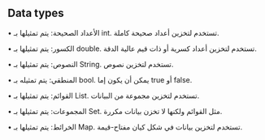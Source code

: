 ## Data types

• الأعداد الصحيحة: يتم تمثيلها بـ int. تستخدم لتخزين أعداد صحيحة كاملة.

•  الكسور: يتم تمثيلها بـ double. تستخدم لتخزين أعداد كسرية أو ذات قيم عالية الدقة.

• النصوص: يتم تمثيلها بـ String. تستخدم لتخزين نصوص.

• المنطقي: يتم تمثيله بـ bool. يمكن أن يكون إما true أو false.

• القوائم: يتم تمثيلها بـ List. تستخدم لتخزين مجموعة من البيانات.

• المجموعات: يتم تمثيلها بـ Set. مثل القوائم ولكنها لا تخزن بيانات مكررة.

• الخرائط: يتم تمثيلها بـ Map. تستخدم لتخزين بيانات في شكل كيان مفتاح-قيمة.

<br>
